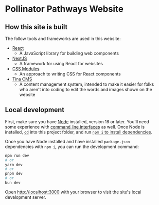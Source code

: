 # Pollinator Pathways Website

## How this site is built

The follow tools and frameworks are used in this website:

- [React](https://react.dev/)
  - A JavaScript library for building web components
- [NextJS](https://nextjs.org/)
  - A framework for using React for websites
- [CSS Modules](https://github.com/css-modules/css-modules)
  - An approach to writing CSS for React components
- [Tina CMS](https://tina.io/)
  - A content management system, intended to make it easier for folks who aren't into coding to edit the words and images shown on the website

## Local development

First, make sure you have [Node](https://nodejs.org/en) installed, version 18 or later. You'll need some experience with [command line interfaces](https://en.wikipedia.org/wiki/Command-line_interface) as well. Once Node is installed, [`cd`](https://en.wikipedia.org/wiki/Cd_(command)) into this project folder, and run [`npm i` to install dependencies](https://nodejs.org/en/learn/getting-started/an-introduction-to-the-npm-package-manager).

Once you have Node installed and have installed `package.json` dependencies with `npm i`, you can run the development command:

```bash
npm run dev
# or
yarn dev
# or
pnpm dev
# or
bun dev
```

Open [http://localhost:3000](http://localhost:3000) with your browser to visit the site's local development server.
